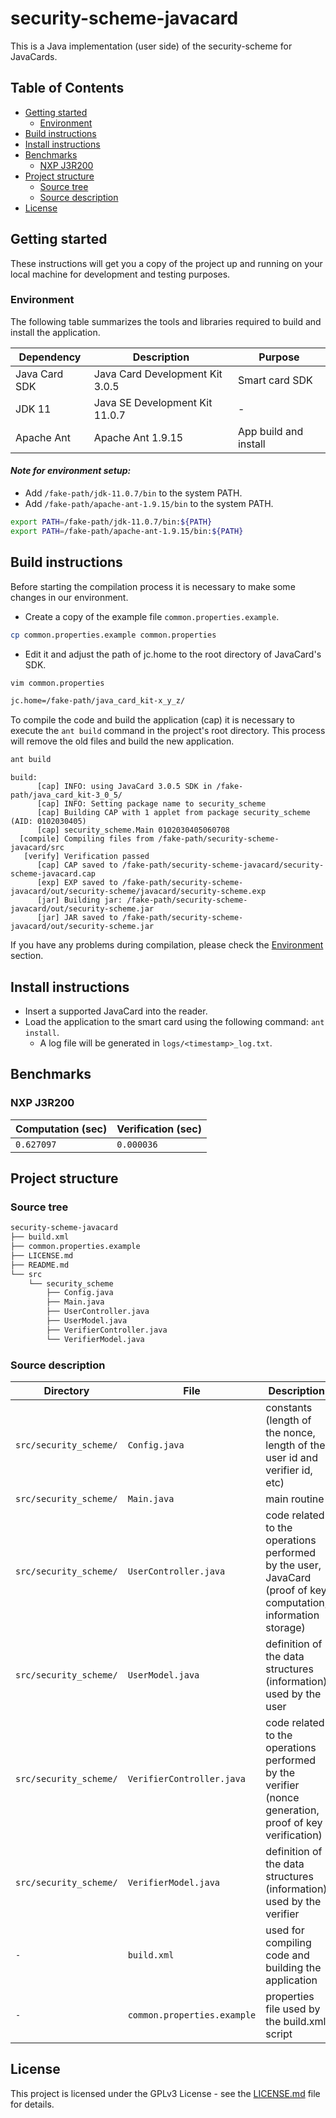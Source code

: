 # security-scheme-javacard
This is a Java implementation (user side) of the security-scheme for JavaCards.

## Table of Contents
- [Getting started](#getting-started)
    - [Environment](#environment)
- [Build instructions](#build-instructions)
- [Install instructions](#install-instructions)
- [Benchmarks](#benchmarks)
    - [NXP J3R200](#nxp-j3r200)
- [Project structure](#project-structure)
    - [Source tree](#source-tree)
    - [Source description](#source-description)
- [License](#license)

## Getting started
These instructions will get you a copy of the project up and running on your local machine for development and
testing purposes.

### Environment
The following table summarizes the tools and libraries required to build and install the application.

| Dependency            | Description                                     | Purpose               |
| --------------------- | ----------------------------------------------- | --------------------- |
| Java Card SDK         | Java Card Development Kit 3.0.5                 | Smart card SDK        |
| JDK 11                | Java SE Development Kit 11.0.7                  | -                     |
| Apache Ant            | Apache Ant 1.9.15                               | App build and install |

#### *Note for environment setup:*
- Add `/fake-path/jdk-11.0.7/bin` to the system PATH.
- Add `/fake-path/apache-ant-1.9.15/bin` to the system PATH.

```sh
export PATH=/fake-path/jdk-11.0.7/bin:${PATH}
export PATH=/fake-path/apache-ant-1.9.15/bin:${PATH}
```

## Build instructions
Before starting the compilation process it is necessary to make some changes in our environment.

- Create a copy of the example file `common.properties.example`.
```sh
cp common.properties.example common.properties
```

- Edit it and adjust the path of jc.home to the root directory of JavaCard's SDK.
```sh
vim common.properties

jc.home=/fake-path/java_card_kit-x_y_z/
```

To compile the code and build the application (cap) it is necessary to execute the `ant build` command in the project's
root directory. This process will remove the old files and build the new application.

```sh
ant build
```

```console
build:
      [cap] INFO: using JavaCard 3.0.5 SDK in /fake-path/java_card_kit-3_0_5/
      [cap] INFO: Setting package name to security_scheme
      [cap] Building CAP with 1 applet from package security_scheme (AID: 0102030405)
      [cap] security_scheme.Main 0102030405060708
  [compile] Compiling files from /fake-path/security-scheme-javacard/src
   [verify] Verification passed
      [cap] CAP saved to /fake-path/security-scheme-javacard/security-scheme-javacard.cap
      [exp] EXP saved to /fake-path/security-scheme-javacard/out/security-scheme/javacard/security-scheme.exp
      [jar] Building jar: /fake-path/security-scheme-javacard/out/security-scheme.jar
      [jar] JAR saved to /fake-path/security-scheme-javacard/out/security-scheme.jar
```

If you have any problems during compilation, please check the [Environment](#environment) section.

## Install instructions
- Insert a supported JavaCard into the reader.
- Load the application to the smart card using the following command: `ant install`.
    - A log file will be generated in `logs/<timestamp>_log.txt`.

## Benchmarks

### NXP J3R200

| Computation (sec)     | Verification (sec)    |
| --------------------- | --------------------- |
|  `0.627097`           |  `0.000036`           |

## Project structure

### Source tree

```sh
security-scheme-javacard
├── build.xml
├── common.properties.example
├── LICENSE.md
├── README.md
└── src
    └── security_scheme
        ├── Config.java
        ├── Main.java
        ├── UserController.java
        ├── UserModel.java
        ├── VerifierController.java
        └── VerifierModel.java
```

### Source description

| Directory                    | File                           | Description                                                                                                             |
| ---------------------------- | ------------------------------ | ----------------------------------------------------------------------------------------------------------------------- |
|  `src/security_scheme/`      |  `Config.java`                 | constants (length of the nonce, length of the user id and verifier id, etc)                                             |
|  `src/security_scheme/`      |  `Main.java`                   | main routine                                                                                                            |
|  `src/security_scheme/`      |  `UserController.java`         | code related to the operations performed by the user, JavaCard (proof of key computation, information storage)          |
|  `src/security_scheme/`      |  `UserModel.java`              | definition of the data structures (information) used by the user                                                        |
|  `src/security_scheme/`      |  `VerifierController.java`     | code related to the operations performed by the verifier (nonce generation, proof of key verification)                  |
|  `src/security_scheme/`      |  `VerifierModel.java`          | definition of the data structures (information) used by the verifier                                                    |
|  `-`                         |  `build.xml`                   | used for compiling code and building the application                                                                    |
|  `-`                         |  `common.properties.example`   | properties file used by the build.xml script                                                                            |

## License
This project is licensed under the GPLv3 License - see the [LICENSE.md](LICENSE.md) file for details.
